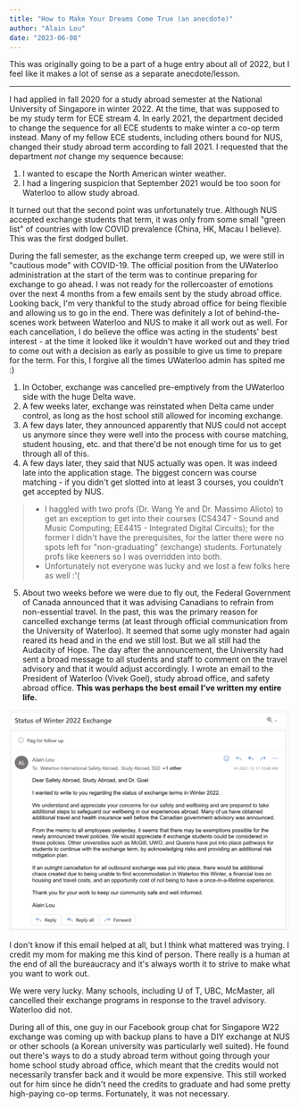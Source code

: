 ```yaml
---
title: "How to Make Your Dreams Come True (an anecdote)"
author: "Alain Lou"
date: "2023-06-08"
---
```


This was originally going to be a part of a huge entry about all of 2022, but I feel like it makes a lot of sense as a separate anecdote/lesson.

---

I had applied in fall 2020 for a study abroad semester at the National University of Singapore in winter 2022. At the time, that was supposed to be my study term for ECE stream 4. In early 2021, the department decided to change the sequence for all ECE students to make winter a co-op term instead. Many of my fellow ECE students, including others bound for NUS, changed their study abroad term according to fall 2021. I requested that the department _not_ change my sequence because:
1.  I wanted to escape the North American winter weather.
2.  I had a lingering suspicion that September 2021 would be too soon for Waterloo to allow study abroad.

It turned out that the second point was unfortunately true. Although NUS accepted exchange students that term, it was only from some small "green list" of countries with low COVID prevalence (China, HK, Macau I believe). This was the first dodged bullet.

During the fall semester, as the exchange term creeped up, we were still in "cautious mode" with COVID-19. The official position from the UWaterloo administration at the start of the term was to continue preparing for exchange to go ahead. I was not ready for the rollercoaster of emotions over the next 4 months from a few emails sent by the study abroad office. Looking back, I'm very thankful to the study abroad office for being flexible and allowing us to go in the end. There was definitely a lot of behind-the-scenes work between Waterloo and NUS to make it all work out as well. For each cancellation, I do believe the office was acting in the students' best interest - at the time it looked like it wouldn't have worked out and they tried to come out with a decision as early as possible to give us time to prepare for the term. For this, I forgive all the times UWaterloo admin has spited me :)
1. In October, exchange was cancelled pre-emptively from the UWaterloo side with the huge Delta wave.
2. A few weeks later, exchange was reinstated when Delta came under control, as long as the host school still allowed for incoming exchange.
3. A few days later, they announced apparently that NUS could not accept us anymore since they were well into the process with course matching, student housing, etc. and that there'd be not enough time for us to get through all of this.
4. A few days later, they said that NUS actually was open. It was indeed late into the application stage. The biggest concern was course matching - if you didn't get slotted into at least 3 courses, you couldn't get accepted by NUS.
> - I haggled with two profs (Dr. Wang Ye and Dr. Massimo Alioto) to get an exception to get into their courses (CS4347 - Sound and Music Computing; EE4415 - Integrated Digital Circuits); for the former I didn't have the prerequisites, for the latter there were no spots left for "non-graduating" (exchange) students. Fortunately profs like keeners so I was overridden into both.
> - Unfortunately not everyone was lucky and we lost a few folks here as well :'(
5. About two weeks before we were due to fly out, the Federal Government of Canada announced that it was advising Canadians to refrain from non-essential travel. In the past, this was the primary reason for cancelled exchange terms (at least through official communication from the University of Waterloo). It seemed that some ugly monster had again reared its head and in the end we still lost. But we all still had the Audacity of Hope. The day after the announcement, the University had sent a broad message to all students and staff to comment on the travel advisory and that it would adjust accordingly. I wrote an email to the President of Waterloo (Vivek Goel), study abroad office, and safety abroad office. **This was perhaps the best email I've written my entire life.**

![Don't cancel exchange email](exchange_email.png)

I don't know if this email helped at all, but I think what mattered was trying. I credit my mom for making me this kind of person. There really is a human at the end of all the bureaucracy and it's always worth it to strive to make what you want to work out.

We were very lucky. Many schools, including U of T, UBC, McMaster, all cancelled their exchange programs in response to the travel advisory. Waterloo did not.

During all of this, one guy in our Facebook group chat for Singapore W22 exchange was coming up with backup plans to have a DIY exchange at NUS or other schools (a Korean university was particularly well suited). He found out there's ways to do a study abroad term without going through your home school study abroad office, which meant that the credits would not necessarily transfer back and it would be more expensive. This still worked out for him since he didn't need the credits to graduate and had some pretty high-paying co-op terms. Fortunately, it was not necessary.
